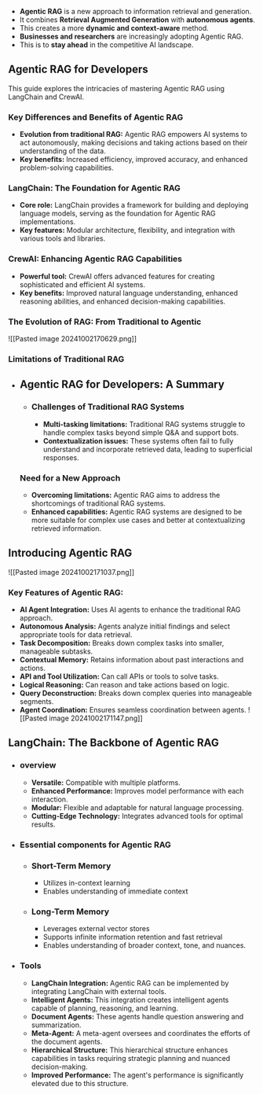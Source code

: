 
- **Agentic RAG** is a new approach to information retrieval and generation.
- It combines **Retrieval Augmented Generation** with **autonomous agents**.
- This creates a more **dynamic and context-aware** method.
- **Businesses and researchers** are increasingly adopting Agentic RAG.
- This is to **stay ahead** in the competitive AI landscape.
## Agentic RAG for Developers

This guide explores the intricacies of mastering Agentic RAG using LangChain and CrewAI.

### Key Differences and Benefits of Agentic RAG

- **Evolution from traditional RAG:** Agentic RAG empowers AI systems to act autonomously, making decisions and taking actions based on their understanding of the data.
- **Key benefits:** Increased efficiency, improved accuracy, and enhanced problem-solving capabilities.

### LangChain: The Foundation for Agentic RAG

- **Core role:** LangChain provides a framework for building and deploying language models, serving as the foundation for Agentic RAG implementations.
- **Key features:** Modular architecture, flexibility, and integration with various tools and libraries.

### CrewAI: Enhancing Agentic RAG Capabilities

- **Powerful tool:** CrewAI offers advanced features for creating sophisticated and efficient AI systems.
- **Key benefits:** Improved natural language understanding, enhanced reasoning abilities, and enhanced decision-making capabilities.
### The Evolution of RAG: From Traditional to Agentic
![[Pasted image 20241002170629.png]]

### Limitations of Traditional RAG
- ## Agentic RAG for Developers: A Summary

	- ### Challenges of Traditional RAG Systems

		- **Multi-tasking limitations:** Traditional RAG systems struggle to handle complex tasks beyond simple Q&A and support bots.
		- **Contextualization issues:** These systems often fail to fully understand and incorporate retrieved data, leading to superficial responses.

	### Need for a New Approach
	
	- **Overcoming limitations:** Agentic RAG aims to address the shortcomings of traditional RAG systems.
	- **Enhanced capabilities:** Agentic RAG systems are designed to be more suitable for complex use cases and better at contextualizing retrieved information.
## Introducing Agentic RAG

![[Pasted image 20241002171037.png]]

### Key Features of Agentic RAG:

- **AI Agent Integration:** Uses AI agents to enhance the traditional RAG approach.
- **Autonomous Analysis:** Agents analyze initial findings and select appropriate tools for data retrieval.
- **Task Decomposition:** Breaks down complex tasks into smaller, manageable subtasks.
- **Contextual Memory:** Retains information about past interactions and actions.
- **API and Tool Utilization:** Can call APIs or tools to solve tasks.
- **Logical Reasoning:** Can reason and take actions based on logic.
- **Query Deconstruction:** Breaks down complex queries into manageable segments.
- **Agent Coordination:** Ensures seamless coordination between agents.
![[Pasted image 20241002171147.png]]

## LangChain: The Backbone of Agentic RAG
- ### overview
	- **Versatile:** Compatible with multiple platforms.
	- **Enhanced Performance:** Improves model performance with each interaction.
	- **Modular:** Flexible and adaptable for natural language processing.
	- **Cutting-Edge Technology:** Integrates advanced tools for optimal results.
- ### Essential components for Agentic RAG
	
	- ### Short-Term Memory
	
		- Utilizes in-context learning
		- Enables understanding of immediate context
	
	- ### Long-Term Memory
	
		- Leverages external vector stores
		- Supports infinite information retention and fast retrieval
		- Enables understanding of broader context, tone, and nuances.
- ### Tools
	
	- **LangChain Integration:** Agentic RAG can be implemented by integrating LangChain with external tools.
	- **Intelligent Agents:** This integration creates intelligent agents capable of planning, reasoning, and learning.
	- **Document Agents:** These agents handle question answering and summarization.
	- **Meta-Agent:** A meta-agent oversees and coordinates the efforts of the document agents.
	- **Hierarchical Structure:** This hierarchical structure enhances capabilities in tasks requiring strategic planning and nuanced decision-making.
	- **Improved Performance:** The agent's performance is significantly elevated due to this structure.
